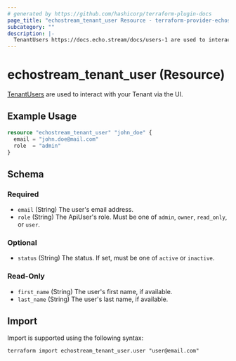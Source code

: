 ```yaml
---
# generated by https://github.com/hashicorp/terraform-plugin-docs
page_title: "echostream_tenant_user Resource - terraform-provider-echostream"
subcategory: ""
description: |-
  TenantUsers https://docs.echo.stream/docs/users-1 are used to interact with your Tenant via the UI.
---
```


# echostream_tenant_user (Resource)

[TenantUsers](https://docs.echo.stream/docs/users-1) are used to interact with your Tenant via the UI.

## Example Usage

```terraform
resource "echostream_tenant_user" "john_doe" {
  email = "john.doe@mail.com"
  role  = "admin"
}
```

<!-- schema generated by tfplugindocs -->
## Schema

### Required

- `email` (String) The user's email address.
- `role` (String) The ApiUser's role. Must be one of `admin`, `owner`, `read_only`, or `user`.

### Optional

- `status` (String) The status. If set, must be one of `active` or `inactive`.

### Read-Only

- `first_name` (String) The user's first name, if available.
- `last_name` (String) The user's last name, if available.

## Import

Import is supported using the following syntax:

```shell
terraform import echostream_tenant_user.user "user@email.com"
```

